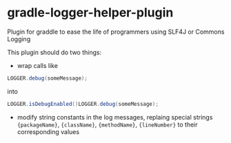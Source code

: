 # gradle-logger-helper-plugin

Plugin for graddle to ease the life of programmers using SLF4J or Commons Logging

This plugin should do two things:

- wrap calls like

```java
LOGGER.debug(someMessage);
``` 

into

```java
LOGGER.isDebugEnabled()LOGGER.debug(someMessage);
```

- modify string constants in the log messages, replaing special
  strings ```{packageName}```, ```{className}```, ```{methodName}```, ```{lineNumber}``` to their corresponding values


